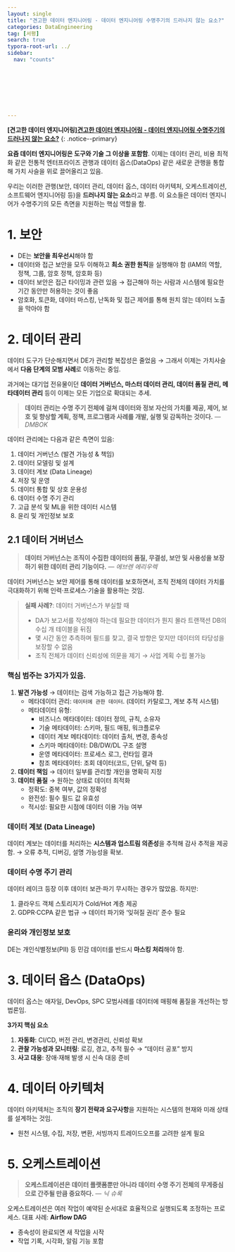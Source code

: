 ```yaml
---
layout: single
title: "견고한 데이터 엔지니어링 - 데이터 엔지니어링 수명주기의 드러나지 않는 요소?"
categories: DataEngineering
tag: [서평]
search: true
typora-root-url: ../
sidebar:
  nav: "counts"








---
```




**[견고한 데이터 엔지니어링][견고한 데이터 엔지니어링 - 데이터 엔지니어링 수명주기의 드러나지 않는 요소?](https://park-chanyeong.github.io)**
{: .notice--primary}



**요즘 데이터 엔지니어링은 도구와 기술 그 이상을 포함함**. 이제는 데이터 관리, 비용 최적화 같은 전통적 엔터프라이즈 관행과 데이터 옵스(DataOps) 같은 새로운 관행을 통합해 가치 사슬을 위로 끌어올리고 있음.

우리는 이러한 관행(보안, 데이터 관리, 데이터 옵스, 데이터 아키텍처, 오케스트레이션, 소프트웨어 엔지니어링 등)을 **드러나지 않는 요소**라고 부름. 이 요소들은 데이터 엔지니어가 수명주기의 모든 측면을 지원하는 핵심 역할을 함.

# 1. 보안

- DE는 **보안을 최우선시**해야 함
- 데이터와 접근 보안을 모두 이해하고 **최소 권한 원칙**을 실행해야 함 (IAM의 역할, 정책, 그룹, 암호 정책, 암호화 등)
- 데이터 보안은 접근 타이밍과 관련 있음 → 접근해야 하는 사람과 시스템에 필요한 기간 동안만 허용하는 것이 좋음
- 암호화, 토큰화, 데이터 마스킹, 난독화 및 접근 제어를 통해 원치 않는 데이터 노출을 막아야 함

# 2. 데이터 관리

데이터 도구가 단순해지면서 DE가 관리할 복잡성은 줄었음 → 그래서 이제는 가치사슬에서 **다음 단계의 모범 사례**로 이동하는 중임.

과거에는 대기업 전유물이던 **데이터 거버넌스, 마스터 데이터 관리, 데이터 품질 관리, 메타데이터 관리** 등이 이제는 모든 기업으로 확대되는 추세.

> **데이터 관리는 수명 주기 전체에 걸쳐 데이터와 정보 자산의 가치를 제공, 제어, 보호 및 향상할 계획, 정책, 프로그램과 사례를 개발, 실행 및 감독하는 것이다.**
>  — *DMBOK*

데이터 관리에는 다음과 같은 측면이 있음:

1. 데이터 거버넌스 (발견 가능성 & 책임)
2. 데이터 모델링 및 설계
3. 데이터 계보 (Data Lineage)
4. 저장 및 운영
5. 데이터 통합 및 상호 운용성
6. 데이터 수명 주기 관리
7. 고급 분석 및 ML을 위한 데이터 시스템
8. 윤리 및 개인정보 보호

## 2.1 데이터 거버넌스

> **데이터 거버넌스는 조직이 수집한 데이터의 품질, 무결성, 보안 및 사용성을 보장하기 위한 데이터 관리 기능이다.**
>  — *에브렌 에리우렉*

데이터 거버넌스는 보안 제어를 통해 데이터를 보호하면서, 조직 전체의 데이터 가치를 극대화하기 위해 인력·프로세스·기술을 활용하는 것임.

>  **실패 사례?**: 데이터 거버넌스가 부실할 때
>
> - DA가 보고서를 작성해야 하는데 필요한 데이터가 뭔지 몰라 트랜잭션 DB의 수십 개 테이블을 뒤짐
> - 몇 시간 동안 추측하며 필드를 찾고, 결국 방향은 맞지만 데이터의 타당성을 보장할 수 없음
> - 조직 전체가 데이터 신뢰성에 의문을 제기 → 사업 계획 수립 불가능

### 핵심 범주는  3가지가 있음.

1. **발견 가능성** → 데이터는 검색 가능하고 접근 가능해야 함.
   - 메타데이터 관리: `데이터에 관한 데이터`. (데이터 카탈로그, 계보 추적 시스템)
   - 메타데이터 유형:
     - 비즈니스 메타데이터: 데이터 정의, 규칙, 소유자
     - 기술 메타데이터: 스키마, 필드 매핑, 워크플로우
     - 데이터 계보 메타데이터: 데이터 출처, 변경, 종속성
     - 스키마 메타데이터: DB/DW/DL 구조 설명
     - 운영 메타데이터: 프로세스 로그, 런타임 결과
     - 참조 메타데이터: 조회 데이터(코드, 단위, 달력 등)
2. **데이터 책임** → 데이터 일부를 관리할 개인을 명확히 지정
3. **데이터 품질** → 원하는 상태로 데이터 최적화
   - 정확도: 중복 여부, 값의 정확성
   - 완전성: 필수 필드 값 유효성
   - 적시성: 필요한 시점에 데이터 이용 가능 여부

### 데이터 계보 (Data Lineage)

데이터 계보는 데이터를 처리하는 **시스템과 업스트림 의존성**을 추적해 감사 추적을 제공함.
 → 오류 추적, 디버깅, 설명 가능성을 확보.

### 데이터 수명 주기 관리

데이터 레이크 등장 이후 데이터 보관·파기 무시하는 경우가 많았음. 하지만:

1. 클라우드 객체 스토리지가 Cold/Hot 계층 제공
2. GDPR·CCPA 같은 법규 → 데이터 파기와 ‘잊혀질 권리’ 준수 필요

### 윤리와 개인정보 보호

DE는 개인식별정보(PII) 등 민감 데이터를 반드시 **마스킹 처리**해야 함.

# 3. 데이터 옵스 (DataOps)

데이터 옵스는 애자일, DevOps, SPC 모범사례를 데이터에 매핑해 품질을 개선하는 방법론임.

**3가지 핵심 요소**

1. **자동화**: CI/CD, 버전 관리, 변경관리, 신뢰성 확보
2. **관찰 가능성과 모니터링**: 로깅, 경고, 추적 필수 → “데이터 공포” 방지
3. **사고 대응**: 장애·재해 발생 시 신속 대응 준비

# 4. 데이터 아키텍처

데이터 아키텍처는 조직의 **장기 전략과 요구사항**을 지원하는 시스템의 현재와 미래 상태를 설계하는 것임.

- 원천 시스템, 수집, 저장, 변환, 서빙까지 트레이드오프를 고려한 설계 필요

# 5. 오케스트레이션

> **오케스트레이션은 데이터 플랫폼뿐만 아니라 데이터 수명 주기 전체의 무게중심으로 간주될 만큼 중요하다.**
>  — *닉 슈록*

오케스트레이션은 여러 작업이 예약된 순서대로 효율적으로 실행되도록 조정하는 프로세스.
 대표 사례: **Airflow DAG**

- 종속성이 완료되면 새 작업을 시작
- 작업 기록, 시각화, 알림 기능 포함
